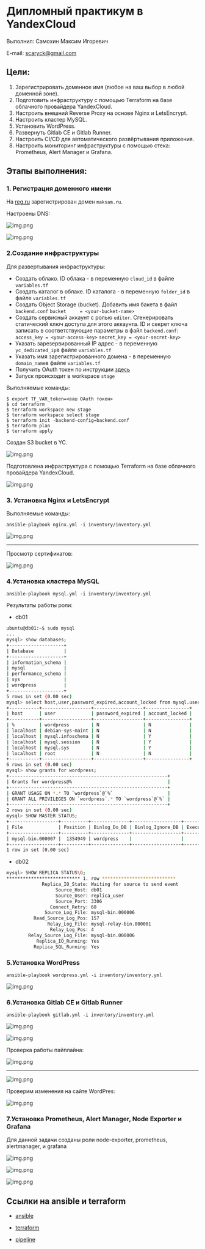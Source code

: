 # Дипломный практикум в YandexCloud

Выполнил: Cамохин Максим Игоревич

E-mail: scaryck@gmail.com

## Цели:

1. Зарегистрировать доменное имя (любое на ваш выбор в любой доменной зоне).
2. Подготовить инфраструктуру с помощью Terraform на базе облачного провайдера YandexCloud.
3. Настроить внешний Reverse Proxy на основе Nginx и LetsEncrypt.
4. Настроить кластер MySQL.
5. Установить WordPress.
6. Развернуть Gitlab CE и Gitlab Runner.
7. Настроить CI/CD для автоматического развёртывания приложения.
8. Настроить мониторинг инфраструктуры с помощью стека: Prometheus, Alert Manager и Grafana.

## Этапы выполнения:

### 1. Регистрация доменного имени

На [reg.ru](https://reg.ru) зарегистрирован домен `maksam.ru`.

Настроены DNS:

![img.png](https://github.com/mksamm/DIPLOM/blob/main/images/diplom.PNG)

![img.png](https://github.com/mksamm/DIPLOM/blob/main/images/dns.jpg)

### 2.Создание инфраструктуры

Для развертывания инфраструктуры:
- Создать облако. ID облака - в переменную `cloud_id` в файле `variables.tf` 
- Создать каталог в облаке. ID каталога - в переменную `folder_id` в файле `variables.tf`
- Создать Object Storage (bucket). Добавить имя бакета в файл `backend.conf` `bucket     = <your-bucket-name>`
- Создать сервисный аккаунт с ролью `editor`. Сгенерировать статический ключ доступа для этого аккаунта. ID и секрет ключа записать в соответствующие параметры в файл `backend.conf`: `access_key = <your-access-key>` `secret_key = <your-secret-key>`
- Указать зарезервированный IP адрес - в переменную `yc_dedicated_ip`в файле `variables.tf`
- Указать имя зарегистрированного домена - в переменную `domain_name`в файле `variables.tf`
- Получить OAuth токен по инструкции [здесь](https://cloud.yandex.ru/docs/iam/concepts/authorization/oauth-token) 
- Запуск происходит в workspace `stage`

Выполняемые команды:

```
$ export TF_VAR_token=<ваш OAuth токен>
$ cd terraform
$ terraform workspace new stage
$ terraform workspace select stage 
$ terraform init -backend-config=backend.conf
$ terraform plan
$ terraform apply
```
Создан S3 bucket в YC.

![img.png](https://github.com/mksamm/DIPLOM/blob/main/images/bucket.jpg)

Подготовлена инфраструктура с помощью Terraform на базе облачного провайдера YandexCloud.

![img.png](https://github.com/mksamm/DIPLOM/blob/main/images/%D0%B8%D0%BD%D1%84%D1%80%D0%B0%D1%81%D1%82%D1%80%D1%83%D0%BA%D1%82%D1%83%D1%80%D0%B0.jpg)

### 3. Установка Nginx и LetsEncrypt

Выполняемые команды:

`ansible-playbook nginx.yml -i inventory/inventory.yml`

![img.png](https://github.com/mksamm/DIPLOM/blob/main/images/diplom6.PNG)
___

Просмотр сертификатов:

![img.png](https://github.com/mksamm/DIPLOM/blob/main/images/diplom4.PNG)

### 4.Установка кластера MySQL

`ansible-playbook mysql.yml -i inventory/inventory.yml`

Результаты работы роли:

* db01
```bash 
ubuntu@db01:~$ sudo mysql
...
mysql> show databases;
+--------------------+
| Database           |
+--------------------+
| information_schema |
| mysql              |
| performance_schema |
| sys                |
| wordpress          |
+--------------------+
5 rows in set (0.00 sec)
mysql> select host,user,password_expired,account_locked from mysql.user;
+-----------+------------------+------------------+----------------+
| host      | user             | password_expired | account_locked |
+-----------+------------------+------------------+----------------+
| %         | wordpress        | N                | N              |
| localhost | debian-sys-maint | N                | N              |
| localhost | mysql.infoschema | N                | Y              |
| localhost | mysql.session    | N                | Y              |
| localhost | mysql.sys        | N                | Y              |
| localhost | root             | N                | N              |
+-----------+------------------+------------------+----------------+
6 rows in set (0.00 sec)
mysql> show grants for wordpress;
+----------------------------------------------------------+
| Grants for wordpress@%                                   |
+----------------------------------------------------------+
| GRANT USAGE ON *.* TO `wordpress`@`%`                    |
| GRANT ALL PRIVILEGES ON `wordpress`.* TO `wordpress`@`%` |
+----------------------------------------------------------+
2 rows in set (0.00 sec)
mysql> SHOW MASTER STATUS;
+------------------+----------+--------------+------------------+-------------------+
| File             | Position | Binlog_Do_DB | Binlog_Ignore_DB | Executed_Gtid_Set |
+------------------+----------+--------------+------------------+-------------------+
| mysql-bin.000007 |  1354949 | wordpress    |                  |                   |
+------------------+----------+--------------+------------------+-------------------+
1 row in set (0.00 sec)
```
* db02
```bash
mysql> SHOW REPLICA STATUS\G;
*************************** 1. row ***************************
             Replica_IO_State: Waiting for source to send event
                  Source_Host: db01
                  Source_User: replica_user
                  Source_Port: 3306
                Connect_Retry: 60
              Source_Log_File: mysql-bin.000006
          Read_Source_Log_Pos: 157
               Relay_Log_File: mysql-relay-bin.000001
                Relay_Log_Pos: 4
        Relay_Source_Log_File: mysql-bin.000006
           Replica_IO_Running: Yes
          Replica_SQL_Running: Yes

```
### 5.Установка WordPress

`ansible-playbook wordpress.yml -i inventory/inventory.yml`

![img.png](https://github.com/mksamm/DIPLOM/blob/main/images/Diplom9.PNG)

### 6.Установка Gitlab CE и Gitlab Runner

`ansible-playbook gitlab.yml -i inventory/inventory.yml`

![img.png](https://github.com/mksamm/DIPLOM/blob/main/images/diplom5.PNG)

![img.png](https://github.com/mksamm/DIPLOM/blob/main/images/%D0%A1%D0%BD%D0%B8%D0%BC%D0%BE%D0%BA%20%D1%8D%D0%BA%D1%80%D0%B0%D0%BD%D0%B0%202022-10-23%20%D0%B2%2018.48.59.png)

Проверка работы пайплайна:

![img.png](https://github.com/mksamm/DIPLOM/blob/main/images/%D0%A1%D0%BD%D0%B8%D0%BC%D0%BE%D0%BA%20%D1%8D%D0%BA%D1%80%D0%B0%D0%BD%D0%B0%202022-10-23%20%D0%B2%2018.47.24.png)

___

![img.png](https://github.com/mksamm/DIPLOM/blob/main/images/%D0%A1%D0%BD%D0%B8%D0%BC%D0%BE%D0%BA%20%D1%8D%D0%BA%D1%80%D0%B0%D0%BD%D0%B0%202022-10-23%20%D0%B2%2020.00.22.png)

Проверим изменения на сайте WordPres:

![img.png](https://github.com/mksamm/DIPLOM/blob/main/images/%D0%A1%D0%BD%D0%B8%D0%BC%D0%BE%D0%BA%20%D1%8D%D0%BA%D1%80%D0%B0%D0%BD%D0%B0%202022-10-23%20%D0%B2%2018.47.39.png)

### 7.Установка Prometheus, Alert Manager, Node Exporter и Grafana

Для данной задачи созданы роли node-exporter, prometheus, alertmanager, и grafana

![img.png](https://github.com/mksamm/DIPLOM/blob/main/images/%D0%A1%D0%BD%D0%B8%D0%BC%D0%BE%D0%BA%20%D1%8D%D0%BA%D1%80%D0%B0%D0%BD%D0%B0%202022-10-23%20%D0%B2%2018.48.41.png)

![img.png](https://github.com/mksamm/DIPLOM/blob/main/images/diplom1200.jpg)

![img.png](https://github.com/mksamm/DIPLOM/blob/main/images/diplom7.PNG)

## Ссылки на ansible и terraform 

- [ansible](https://github.com/mksamm/DIPLOM/tree/main/src/ansible)

- [terraform](https://github.com/mksamm/DIPLOM/tree/main/src/terraform)

- [pipeline](https://github.com/mksamm/DIPLOM/blob/main/src/gitlab-ci.yml)

